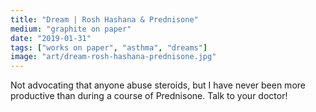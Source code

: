 ```yaml
---
title: "Dream | Rosh Hashana & Prednisone"
medium: "graphite on paper"
date: "2019-01-31"
tags: ["works on paper", "asthma", "dreams"]
image: "art/dream-rosh-hashana-prednisone.jpg"
---
```

Not advocating that anyone abuse steroids, but I have never been more productive than during a course of Prednisone. Talk to your doctor!